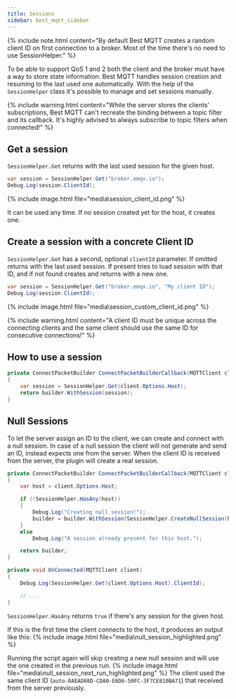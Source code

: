 ```yaml
---
title: Sessions
sidebar: best_mqtt_sidebar
---
```


{% include note.html content="By default Best MQTT creates a random client ID on first connection to a broker. Most of the time there's no need to use SessionHelper." %}

To be able to support QoS 1 and 2 both the client and the broker must have a way to store state information. Best MQTT handles session creation and resuming to the last used one automatically. With the help of the `SessionHelper` class it's possible to manage and set sessions manually.

{% include warning.html content="While the server stores the clients' subscriptions, Best MQTT can't recreate the binding between a topic filter and its callback. It's highly advised to always subscribe to topic filters when connected!" %}

## Get a session

`SessionHelper.Get` returns with the last used session for the given host.

```csharp
var session = SessionHelper.Get("broker.emqx.io");
Debug.Log(session.ClientId);
```

{% include image.html file="media\session_client_id.png" %}

It can be used any time. If no session created yet for the host, it creates one.

## Create a session with a concrete Client ID

`SessionHelper.Get` has a second, optional `clientId` parameter. If omitted returns with the last used session. If present tries to load session with that ID, and if not found creates and returns with a new one.

```csharp
var session = SessionHelper.Get("broker.emqx.io", "My client ID");
Debug.Log(session.ClientId);
```

{% include image.html file="media\session_custom_client_id.png" %}

{% include warning.html content="A client ID must be unique across the connecting clients and the same client should use the same ID for consecutive connections!" %}

## How to use a session

```csharp
private ConnectPacketBuilder ConnectPacketBuilderCallback(MQTTClient client, ConnectPacketBuilder builder)
{
    var session = SessionHelper.Get(client.Options.Host);
    return builder.WithSession(session);
}
```

## Null Sessions

To let the server assign an ID to the client, we can create and connect with a null session. In case of a null session the client will not generate and send an ID, instead expects one from the server. When the client ID is received from the server, the plugin will create a real session.

```csharp
private ConnectPacketBuilder ConnectPacketBuilderCallback(MQTTClient client, ConnectPacketBuilder builder)
{
    var host = client.Options.Host;

    if (!SessionHelper.HasAny(host))
    {
        Debug.Log("Creating null session!");
        builder = builder.WithSession(SessionHelper.CreateNullSession(host));
    }
    else
        Debug.Log("A session already present for this host.");

    return builder;
}

private void OnConnected(MQTTClient client)
{
    Debug.Log(SessionHelper.Get(client.Options.Host).ClientId);

    // ...
}
```

`SessionHelper.HasAny` returns `true` if there's any session for the given host.

If this is the first time the client connects to the host, it produces an output like this:
{% include image.html file="media\null_session_highlighted.png" %}

Running the script again will skip creating a new null session and will use the one created in the previous run.
{% include image.html file="media\null_session_next_run_highlighted.png" %}
The client used the same client ID (`auto-8AEAD08D-CDA0-E6D6-50FC-3F7CE810BA71`) that received from the server previously.